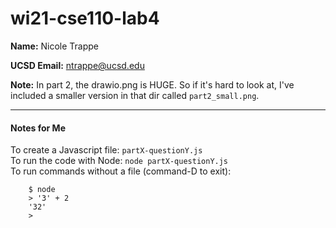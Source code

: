 # wi21-cse110-lab4

**Name:** Nicole Trappe

**UCSD Email:** ntrappe@ucsd.edu

**Note:** In part 2, the drawio.png is HUGE. So if it's hard to look at, I've included a smaller version in that dir called `part2_small.png`.

---

#### Notes for Me
To create a Javascript file: `partX-questionY.js` <br/>
To run the code with Node: `node partX-questionY.js` <br/>
To run commands without a file (command-D to exit): <br/>
```vim
    $ node
    > '3' + 2
    '32'
    >
```
